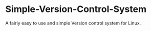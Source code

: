 Simple-Version-Control-System
=============================

A fairly easy to use and simple Version control system for Linux.
